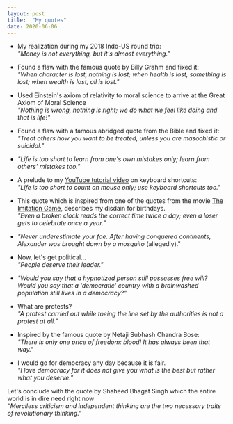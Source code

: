 ```yaml
---
layout: post
title:  "My quotes"
date: 2020-06-06
---
```




* My realization during my 2018 Indo-US round trip:\
*"Money is not everything, but it's almost everything."*

* Found a flaw with the famous quote by Billy Grahm and fixed it:\
*"When character is lost, nothing is lost; when health is lost, something is lost; when wealth is lost, all is lost."*

* Used Einstein's axiom of relativity to moral science to arrive at the Great Axiom of Moral Science\
*"Nothing is wrong, nothing is right; we do what we feel like doing and that is life!"*

* Found a flaw with a famous abridged quote from the Bible and fixed it:\
*"Treat others how you want to be treated, unless you are masochistic or suicidal."*

* *"Life is too short to learn from one's own mistakes only; learn from others' mistakes too."*

* A prelude to my [YouTube tutorial video](https://youtu.be/-fsQ5yuSVNk) on keyboard shortcuts:\
*"Life is too short to count on mouse only; use keyboard shortcuts too."*

* This quote which is inspired from one of the quotes from the movie [The Imitation Game](https://en.wikipedia.org/wiki/The_Imitation_Game), describes my disdain for birthdays.\
*"Even a broken clock reads the correct time twice a day; even a loser gets to celebrate once a year."*

* *"Never underestimate your foe. After having conquered continents, Alexander was brought down by a mosquito* (allegedly)." 

* Now, let's get political...\
*"People deserve their leader."*

* *"Would you say that a hypnotized person still possesses free will? Would you say that a 'democratic' country with a brainwashed population still lives in a democracy?"*

* What are protests?\
*"A protest carried out while toeing the line set by the authorities is not a protest at all."*

* Inspired by the famous quote by Netaji Subhash Chandra Bose:\
*"There is only one price of freedom: blood! It has always been that way."*

* I would go for democracy any day because it is fair.\
*"I love democracy for it does not give you what is the best but rather what you deserve."*

Let's conclude  with the quote by Shaheed Bhagat Singh which the entire world is in dire need right now\
*“Merciless criticism and independent thinking are the two necessary traits of revolutionary thinking.”*

